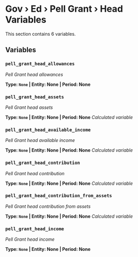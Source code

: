 # Gov › Ed › Pell Grant › Head Variables

This section contains 6 variables.

## Variables

### `pell_grant_head_allowances`
*Pell Grant head allowances*

**Type: `None` | Entity: None | Period: None**

### `pell_grant_head_assets`
*Pell Grant head assets*

**Type: `None` | Entity: None | Period: None**
*Calculated variable*

### `pell_grant_head_available_income`
*Pell Grant head available income*

**Type: `None` | Entity: None | Period: None**
*Calculated variable*

### `pell_grant_head_contribution`
*Pell Grant head contribution*

**Type: `None` | Entity: None | Period: None**
*Calculated variable*

### `pell_grant_head_contribution_from_assets`
*Pell Grant head contribution from assets*

**Type: `None` | Entity: None | Period: None**
*Calculated variable*

### `pell_grant_head_income`
*Pell Grant head income*

**Type: `None` | Entity: None | Period: None**

